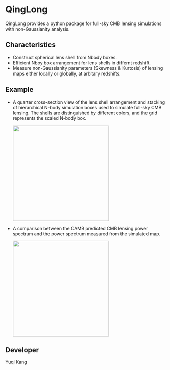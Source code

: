 # QingLong
QingLong provides a python package for full-sky CMB lensing simulations with non-Gaussianity analysis. 

## Characteristics
* Construct spherical lens shell from Nbody boxes.
* Efficient Nboy box arrangement for lens shells in differnt redshift.
* Measure non-Gaussianity parameters (Skewness & Kurtosis) of lensing maps either locally or globally, at arbitary redshifts.

## Example 
* A quarter cross-section view of the lens shell arrangement and stacking of hierarchical N-body simulation boxes used to simulate full-sky CMB lensing. The shells are distinguished by different colors, and the grid represents the scaled N-body box.

  <img src="https://github.com/Kang-Yuqi/QingLong/assets/83055683/633a6fc8-06c0-4c16-9727-313da3857952" width="300">

* A comparison between the CAMB predicted CMB lensing power spectrum and the power spectrum measured from the simulated map.

  <img src="https://github.com/Kang-Yuqi/QingLong/assets/83055683/4002929c-f074-4e52-81f5-41a0f543af8c" width="300">

## Developer
Yuqi Kang
